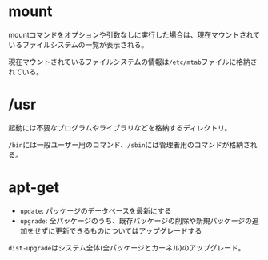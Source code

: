 # mount

mountコマンドをオプションや引数なしに実行した場合は、現在マウントされているファイルシステムの一覧が表示される。

現在マウントされているファイルシステムの情報は`/etc/mtab`ファイルに格納されている。

# /usr

起動には不要なプログラムやライブラリなどを格納するディレクトリ。

`/bin`には一般ユーザー用のコマンド、`/sbin`には管理者用のコマンドが格納される。

# apt-get

- `update`: パッケージのデータベースを最新にする
- `upgrade`: 全パッケージのうち、既存パッケージの削除や新規パッケージの追加をせずに更新できるものについてはアップグレードする

`dist-upgrade`はシステム全体(全パッケージとカーネル)のアップグレード。

